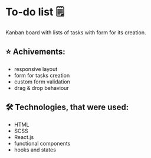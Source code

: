 # To-do list 🗒

Kanban board with lists of tasks with form for its creation.

## ⭐️ Achivements:

- responsive layout
- form for tasks creation
- custom form validation
- drag & drop behaviour

## 🛠 Technologies, that were used:

- HTML
- SCSS
- React.js
- functional components
- hooks and states

